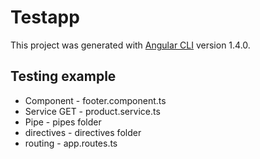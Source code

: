 # Testapp

This project was generated with [Angular CLI](https://github.com/angular/angular-cli) version 1.4.0.

## Testing example

- Component - footer.component.ts
- Service GET - product.service.ts
- Pipe - pipes folder
- directives - directives folder
- routing - app.routes.ts
